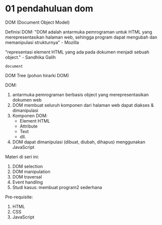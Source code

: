 # 01 pendahuluan dom

DOM (Document Object Model)

Definisi DOM:
"DOM adalah antarmuka pemrograman untuk HTML yang merepresentasikan halaman web, sehingga program dapat mengubah dan memanipulasi strukturnya" - Mozilla

"representasi element HTML yang ada pada dokumen menjadi sebuah object." - Sandhika Galih

```
document
```

DOM Tree (pohon hirarki DOM)

DOM:
1. antarmuka pemrograman berbasis object yang merepresentasikan dokumen web
2. DOM membuat seluruh komponen dari halaman web dapat diakses & dimanipulasi
3. Komponen DOM:
   - Element HTML
   - Attribute
   - Text
   - dll.
4. DOM dapat dimanipulasi (dibuat, diubah, dihapus) menggunakan JavaScript

Materi di seri ini:
1. DOM selection
2. DOM manipulation
3. DOM traversal
4. Event handling
5. Studi kasus: membuat program2 sederhana

Pre-requisite:
1. HTML
2. CSS
3. JavaScript

